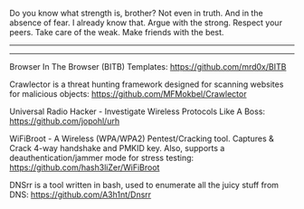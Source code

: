 Do you know what strength is, brother? Not even in truth. And in the absence of fear. I already know that. Argue with the strong. Respect your peers. Take care of the weak. Make friends with the best.

----



----

Browser In The Browser (BITB) Templates: https://github.com/mrd0x/BITB

Crawlector is a threat hunting framework designed for scanning websites for malicious objects: https://github.com/MFMokbel/Crawlector

Universal Radio Hacker - Investigate Wireless Protocols Like A Boss: https://github.com/jopohl/urh

WiFiBroot - A Wireless (WPA/WPA2) Pentest/Cracking tool. Captures & Crack 4-way handshake and PMKID key. Also, supports a deauthentication/jammer mode for stress testing: https://github.com/hash3liZer/WiFiBroot

DNSrr is a tool written in bash, used to enumerate all the juicy stuff from DNS: https://github.com/A3h1nt/Dnsrr

